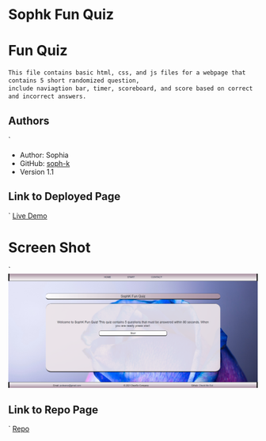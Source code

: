 # Sophk Fun Quiz


# Fun Quiz 

    This file contains basic html, css, and js files for a webpage that contains 5 short randomized question, 
    include naviagtion bar, timer, scoreboard, and score based on correct and incorrect answers. 


## Authors
`
   - Author: Sophia
   - GitHub: [soph-k](https://github.com/soph-k)
   - Version 1.1


##  Link to Deployed Page
`
    [Live Demo](https://soph-k.github.io/sophk_fun_quiz/)


# Screen Shot
`
    ![Preview Of Sophk Fun Quiz Webpage](assets/images/screenshot.png)


## Link to Repo Page
`
    [Repo](https://github.com/soph-k/sophk_fun_quiz/) 

